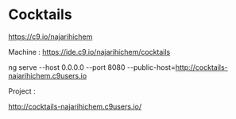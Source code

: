 # Cocktails

https://c9.io/najarihichem

Machine :
https://ide.c9.io/najarihichem/cocktails


ng serve --host 0.0.0.0 --port 8080  --public-host=http://cocktails-najarihichem.c9users.io

Project : 

http://cocktails-najarihichem.c9users.io/

